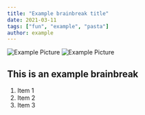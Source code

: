 ```yaml
---
title: "Example brainbreak title"
date: 2021-03-11
tags: ["fun", "example", "pasta"]
author: example
---
```


![Example Picture](/pix/example.svg)
![Example Picture](/pix/example.webp)

## This is an example brainbreak

1. Item 1
2. Item 2
3. Item 3

